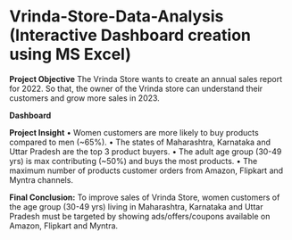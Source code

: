 # Vrinda-Store-Data-Analysis (Interactive Dashboard creation using MS Excel)

**Project Objective**
The Vrinda Store wants to create an annual sales report for 2022. So that, the owner of the Vrinda store can understand their customers and grow more sales in 2023.

**Dashboard**


**Project Insight**
•	Women customers are more likely to buy products compared to men (~65%).
•	The states of Maharashtra, Karnataka and Uttar Pradesh are the top 3 product buyers.
•	The adult age group (30-49 yrs) is max contributing (~50%) and buys the most products.
•	The maximum number of products customer orders from Amazon, Flipkart and Myntra channels.

**Final Conclusion:**
To improve sales of Vrinda Store, women customers of the age group (30-49 yrs) living in Maharashtra, Karnataka and Uttar Pradesh must be targeted by showing ads/offers/coupons available on Amazon, Flipkart and Myntra.
